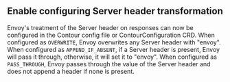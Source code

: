 ## Enable configuring Server header transformation 

Envoy's treatment of the Server header on responses can now be configured in the Contour config file or ContourConfiguration CRD.
When configured as `OVERWRITE`, Envoy overwrites any Server header with "envoy".
When configured as `APPEND_IF_ABSENT`, ⁣if a Server header is present, Envoy will pass it through, otherwise, it will set it to "envoy".
When configured as `PASS_THROUGH`, Envoy passes through the value of the Server header and does not append a header if none is present.